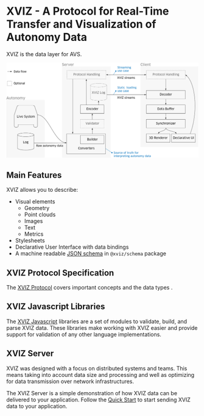 # XVIZ - A Protocol for Real-Time Transfer and Visualization of Autonomy Data

XVIZ is the data layer for AVS.

![XVIZ high-level data flow](./overview/images/data-flow.png)

## Main Features

XVIZ allows you to describe:

- Visual elements
  - Geometry
  - Point clouds
  - Images
  - Text
  - Metrics
- Stylesheets
- Declarative User Interface with data bindings
- A machine readable [JSON schema](http://json-schema.org/) in `@xviz/schema` package

## XVIZ Protocol Specification

The [XVIZ Protocol](/docs/protocol-schema/introduction.md) covers important concepts and the data
types .

## XVIZ Javascript Libraries

The [XVIZ Javascript](/docs/api-reference/xviz-builder.md) libraries are a set of modules to
validate, build, and parse XVIZ data. These libraries make working with XVIZ easier and provide
support for validation of any other language implementations.

## XVIZ Server

XVIZ was designed with a focus on distributed systems and teams. This means taking into account data
size and processing and well as optimizing for data transmission over network infrastructures.

The XVIZ Server is a simple demonstration of how XVIZ data can be delivered to your application.
Follow the [Quick Start](/docs/getting-started/xviz-server.md) to start sending XVIZ data to your
application.
